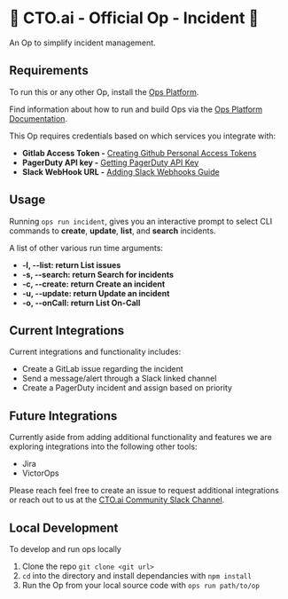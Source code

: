 # 🚀 CTO.ai - Official Op - Incident 🚀

An Op to simplify incident management.

## Requirements

To run this or any other Op, install the [Ops Platform](https//cto.ai/platform).

Find information about how to run and build Ops via the [Ops Platform Documentation](https//cto.ai/docs/overview).

This Op requires credentials based on which services you integrate with:

- **Gitlab Access Token -** [Creating Github Personal Access Tokens](https://help.github.com/en/github/authenticating-to-github/creating-a-personal-access-token-for-the-command-line)
- **PagerDuty API key -** [Getting PagerDuty API Key](https://support.pagerduty.com/docs/generating-api-keys)
- **Slack WebHook URL -** [Adding Slack Webhooks Guide](https://slack.com/intl/en-ca/help/articles/115005265063-Incoming-WebHooks-for-Slack)

## Usage

Running `ops run incident`, gives you an interactive prompt to select CLI commands to **create**, **update**, **list**, and **search** incidents.

A list of other various run time arguments:

- **-l, --list: return List issues**
- **-s, --search: return Search for incidents**
- **-c, --create: return Create an incident**
- **-u, --update: return Update an incident**
- **-o, --onCall: return List On-Call**

## Current Integrations

Current integrations and functionality includes:

- Create a GitLab issue regarding the incident
- Send a message/alert through a Slack linked channel
- Create a PagerDuty incident and assign based on priority

## Future Integrations

Currently aside from adding additional functionality and features we are exploring integrations into the following other tools:

- Jira
- VictorOps

Please reach feel free to create an issue to request additional integrations or reach out to us at the [CTO.ai Community Slack Channel](https://join.slack.com/t/cto-ai-community/shared_invite/enQtNzcwNTcxNDEzNDA5LTc4ODRlZTUzMDVlODc5ZjE3Y2ZjN2MyYmQ4MDdlYjc4MDI5NGUwMWY1YmE2ZTkyYTZmZTU2MjY3YWJkMzQyYWQ).

## Local Development

To develop and run ops locally

  1. Clone the repo `git clone <git url>`
  2. `cd` into the directory and install dependancies with `npm install`
  3. Run the Op from your local source code with `ops run path/to/op`
